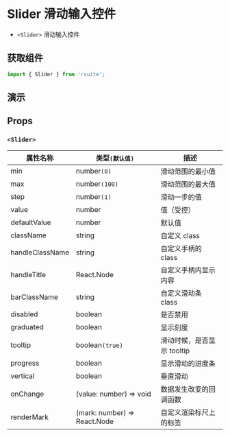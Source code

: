 # Slider 滑动输入控件

* `<Slider>` 滑动输入控件

## 获取组件

```js
import { Slider } from 'rsuite';
```

## 演示

<!--{demo}-->

## Props

### `<Slider>`

| 属性名称        | 类型`(默认值)`               | 描述                       |
| --------------- | ---------------------------- | -------------------------- |
| min             | number`(0)`                  | 滑动范围的最小值           |
| max             | number`(100)`                | 滑动范围的最大值           |
| step            | number`(1)`                  | 滑动一步的值               |
| value           | number                       | 值（受控）                 |
| defaultValue    | number                       | 默认值                     |
| className       | string                       | 自定义 class               |
| handleClassName | string                       | 自定义手柄的 class         |
| handleTitle     | React.Node                   | 自定义手柄内显示内容       |
| barClassName    | string                       | 自定义滑动条 class         |
| disabled        | boolean                      | 是否禁用                   |
| graduated       | boolean                      | 显示刻度                   |
| tooltip         | boolean`(true)`              | 滑动时候，是否显示 tooltip |
| progress        | boolean                      | 显示滑动的进度条           |
| vertical        | boolean                      | 垂直滑动                   |
| onChange        | (value: number) => void      | 数据发生改变的回调函数     |
| renderMark      | (mark: number) => React.Node | 自定义渲染标尺上的标签     |
